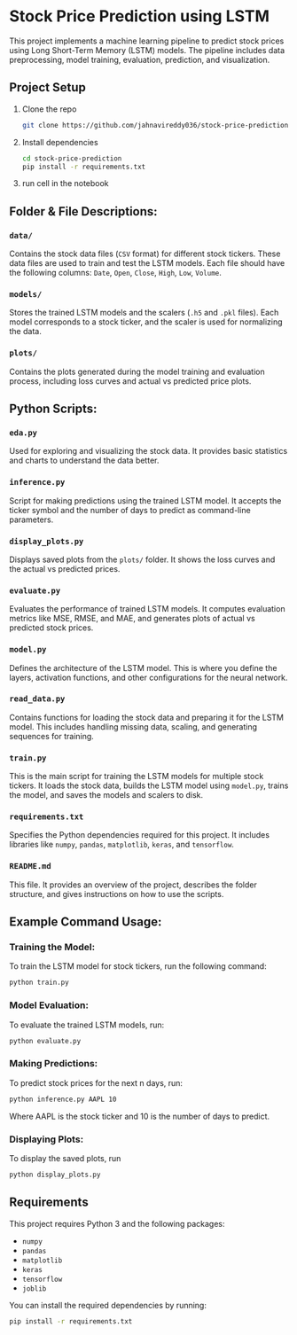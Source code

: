 # Stock Price Prediction using LSTM

This project implements a machine learning pipeline to predict stock prices using Long Short-Term Memory (LSTM) models. The pipeline includes data preprocessing, model training, evaluation, prediction, and visualization.

## Project Setup
1. Clone the repo
   ```bash
   git clone https://github.com/jahnavireddy036/stock-price-prediction.git
   ```
2. Install dependencies
   ```bash
   cd stock-price-prediction
   pip install -r requirements.txt
   ```
3. run cell in the notebook
   
## Folder & File Descriptions:

### **`data/`**
Contains the stock data files (`CSV` format) for different stock tickers. These data files are used to train and test the LSTM models. Each file should have the following columns: `Date`, `Open`, `Close`, `High`, `Low`, `Volume`.

### **`models/`**
Stores the trained LSTM models and the scalers (`.h5` and `.pkl` files). Each model corresponds to a stock ticker, and the scaler is used for normalizing the data.

### **`plots/`**
Contains the plots generated during the model training and evaluation process, including loss curves and actual vs predicted price plots.

## Python Scripts:

### **`eda.py`**
Used for exploring and visualizing the stock data. It provides basic statistics and charts to understand the data better.

### **`inference.py`**
Script for making predictions using the trained LSTM model. It accepts the ticker symbol and the number of days to predict as command-line parameters.

### **`display_plots.py`**
Displays saved plots from the `plots/` folder. It shows the loss curves and the actual vs predicted prices.

### **`evaluate.py`**
Evaluates the performance of trained LSTM models. It computes evaluation metrics like MSE, RMSE, and MAE, and generates plots of actual vs predicted stock prices.

### **`model.py`**
Defines the architecture of the LSTM model. This is where you define the layers, activation functions, and other configurations for the neural network.

### **`read_data.py`**
Contains functions for loading the stock data and preparing it for the LSTM model. This includes handling missing data, scaling, and generating sequences for training.

### **`train.py`**
This is the main script for training the LSTM models for multiple stock tickers. It loads the stock data, builds the LSTM model using `model.py`, trains the model, and saves the models and scalers to disk.

### **`requirements.txt`**
Specifies the Python dependencies required for this project. It includes libraries like `numpy`, `pandas`, `matplotlib`, `keras`, and `tensorflow`.


### **`README.md`**
This file. It provides an overview of the project, describes the folder structure, and gives instructions on how to use the scripts.

## Example Command Usage:

### **Training the Model**: 
To train the LSTM model for stock tickers, run the following command:
```bash
python train.py
```
### **Model Evaluation**:
To evaluate the trained LSTM models, run:
```bash
python evaluate.py
```

### **Making Predictions:**
To predict stock prices for the next n days, run:
```bash
python inference.py AAPL 10
```
Where AAPL is the stock ticker and 10 is the number of days to predict.

### **Displaying Plots:**
To display the saved plots, run
```bash
python display_plots.py
```

## Requirements

This project requires Python 3 and the following packages:

- `numpy`
- `pandas`
- `matplotlib`
- `keras`
- `tensorflow`
- `joblib`

You can install the required dependencies by running:

```bash
pip install -r requirements.txt



